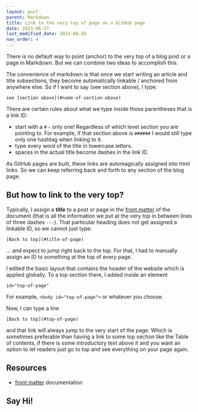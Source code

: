 ```yaml
---
layout: post
parent: Markdown
title: Link to the very top of page on a GitHub page
date: 2023-06-27
last_modified_date: 2023-06-28
nav_order: 4
---
```


There is no default way to point (anchor) to the very top of a blog post or a page in Markdown. But we can combine two ideas to accomplish this.

The convenience of markdown is that once we start writing an article and title subsections, they become automatically linkable / anchored from anywhere else. So if I want to say (see section above), I type:

```
see [section above](#name-of-section-above)
```

There are certain rules about what we type inside those parentheses that is a link ID:

- start with a `#` - only one! Regardless of which level section you are pointing to. For example, if that section above is `######` I would still type only one hashtag when linking to it.
- type every word of the title in lowercase letters.
- spaces in the actual title become dashes in the link ID.

As GitHub pages are built, these links are automagically assigned into html links. So we can keep referring back and forth to any section of the blog page.

## But how to link to the very top?

Typically, I assign a **title** to a post or page in the [front matter] of the document (that is all the information we put at the very top in between lines of three dashes `---`). That particular heading does not get assigned a linkable ID, so we cannot just type:

```
[Back to top](#title-of-page)
```

... and expect to jump right back to the top. For that, I had to manually assign an ID to something at the top of every page.

I edited the basic layout that contains the header of the website which is applied globally. To a top section there, I added inside an element

```
id="top-of-page"
```

For example, `<body id="top-of-page">` or whatever you choose.

Now, I can type a line 

```
[Back to top](#top-of-page)
``` 

and that link will always jump to the very start of the page. Which is sometimes preferable than having a link to some top section like the Table of contents, if there is some introductory text above it and you want an option to let readers just go to top and see everything on your page again.

## Resources

- [front matter] documentation

## Say Hi!

<span class="nocomment">
  <script src="https://nocomment.fiatjaf.com/embed.js" id="nocomment" data-owner="npub1vy40z9dxr943vkz6xp54elflf7hxcly46q2qwcpvzfy47qq3syxqqchgk3"></script>
</span>

[front matter]: https://jekyllrb.com/docs/front-matter/
